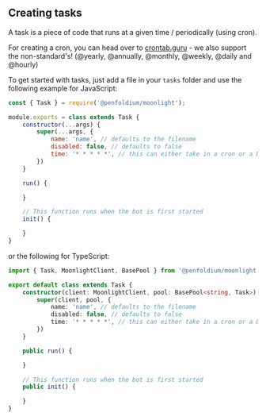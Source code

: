## Creating tasks

A task is a piece of code that runs at a given time / periodically (using cron).

For creating a cron, you can head over to [crontab.guru](https://crontab.guru) - we also support the non-standard's! (@yearly, @annually, @monthly, @weekly, @daily and @hourly)

To get started with tasks, just add a file in your `tasks` folder and use the following example for JavaScript: 

```js
const { Task } = require('@penfoldium/moonlight');

module.exports = class extends Task {
    constructor(...args) {
        super(...args, {
            name: 'name', // defaults to the filename
            disabled: false, // defaults to false
            time: '* * * * *', // this can either take in a cron or a Date
        })
    }

    run() {

    }

    // This function runs when the bot is first started
    init() {

    }
}
```

or the following for TypeScript:

```ts
import { Task, MoonlightClient, BasePool } from '@penfoldium/moonlight';

export default class extends Task {
    constructor(client: MoonlightClient, pool: BasePool<string, Task>) {
        super(client, pool, {
            name: 'name', // defaults to the filename
            disabled: false, // defaults to false
            time: '* * * * *', // this can either take in a cron or a Date
        })
    }

    public run() {

    }

    // This function runs when the bot is first started
    public init() {

    }
}
```